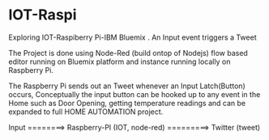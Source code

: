 # IOT-Raspi
Exploring IOT-Raspiberry Pi-IBM Bluemix . An Input event triggers a Tweet


The Project is done using Node-Red (build ontop of Nodejs) flow based editor running on Bluemix platform and instance running locally on Raspberry Pi.

The Raspberry Pi sends out an Tweet whenever an Input Latch(Button) occurs, Conceptually the input button can be hooked up to any event in the Home such as Door Opening, getting temperature readings and can be expanded to full HOME AUTOMATION project.


Input  ========> Raspberry-PI (IOT, node-red) =========> Twitter (tweet)